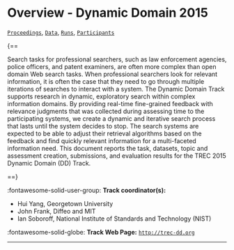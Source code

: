 # Overview - Dynamic Domain 2015

[`Proceedings`](./proceedings.md), [`Data`](./data.md), [`Runs`](./runs.md), [`Participants`](./participants.md)

{==

Search tasks for professional searchers, such as law enforcement agencies, police officers, and patent examiners, are often more complex than open domain Web search tasks. When professional searchers look for relevant information, it is often the case that they need to go through multiple iterations of searches to interact with a system. The Dynamic Domain Track supports research in dynamic, exploratory search within complex information domains. By providing real-time fine-grained feedback with relevance judgments that was collected during assessing time to the participating systems, we create a dynamic and iterative search process that lasts until the system decides to stop. The search systems are expected to be able to adjust their retrieval algorithms based on the feedback and find quickly relevant information for a multi-faceted information need. This document reports the task, datasets, topic and assessment creation, submissions, and evaluation results for the TREC 2015 Dynamic Domain (DD) Track.

==}

:fontawesome-solid-user-group: **Track coordinator(s):**

- Hui Yang, Georgetown University 
- John Frank, Diffeo and MIT 
- Ian Soboroff, National Institute of Standards and Technology (NIST) 

:fontawesome-solid-globe: **Track Web Page:** [`http://trec-dd.org`](http://trec-dd.org) 

---

